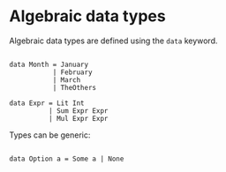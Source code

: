 # Algebraic data types

Algebraic data types are defined using the ```data``` keyword.

```Siko

data Month = January
           | February
           | March
           | TheOthers

data Expr = Lit Int
          | Sum Expr Expr
          | Mul Expr Expr

```

Types can be generic:

```Siko

data Option a = Some a | None

```
